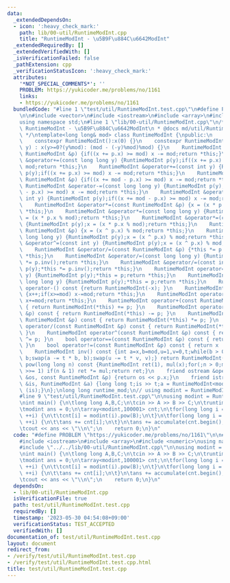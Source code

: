```yaml
---
data:
  _extendedDependsOn:
  - icon: ':heavy_check_mark:'
    path: lib/00-util/RuntimeModInt.cpp
    title: "RuntimeModInt - \u5B9F\u884C\u6642ModInt"
  _extendedRequiredBy: []
  _extendedVerifiedWith: []
  _isVerificationFailed: false
  _pathExtension: cpp
  _verificationStatusIcon: ':heavy_check_mark:'
  attributes:
    '*NOT_SPECIAL_COMMENTS*': ''
    PROBLEM: https://yukicoder.me/problems/no/1161
    links:
    - https://yukicoder.me/problems/no/1161
  bundledCode: "#line 1 \"test/util/RuntimeModInt.test.cpp\"\n#define PROBLEM \"https://yukicoder.me/problems/no/1161\"\
    \n\n#include <vector>\n#include <iostream>\n#include <array>\n#include <numeric>\n\
    using namespace std;\n#line 1 \"lib/00-util/RuntimeModInt.cpp\"\n/*\n * @title\
    \ RuntimeModInt - \u5B9F\u884C\u6642ModInt\n * @docs md/util/RuntimeModInt.md\n\
    \ */\ntemplate<long long& mod> class RuntimeModInt {\npublic:\n    long long x;\n\
    \    constexpr RuntimeModInt():x(0) {}\n    constexpr RuntimeModInt(long long\
    \ y) : x(y>=0?(y%mod): (mod - (-y)%mod)%mod) {}\n    RuntimeModInt &operator+=(const\
    \ RuntimeModInt &p) {if((x += p.x) >= mod) x -= mod;return *this;}\n    RuntimeModInt\
    \ &operator+=(const long long y) {RuntimeModInt p(y);if((x += p.x) >= mod) x -=\
    \ mod;return *this;}\n    RuntimeModInt &operator+=(const int y) {RuntimeModInt\
    \ p(y);if((x += p.x) >= mod) x -= mod;return *this;}\n    RuntimeModInt &operator-=(const\
    \ RuntimeModInt &p) {if((x += mod - p.x) >= mod) x -= mod;return *this;}\n   \
    \ RuntimeModInt &operator-=(const long long y) {RuntimeModInt p(y);if((x += mod\
    \ - p.x) >= mod) x -= mod;return *this;}\n    RuntimeModInt &operator-=(const\
    \ int y) {RuntimeModInt p(y);if((x += mod - p.x) >= mod) x -= mod;return *this;}\n\
    \    RuntimeModInt &operator*=(const RuntimeModInt &p) {x = (x * p.x % mod);return\
    \ *this;}\n    RuntimeModInt &operator*=(const long long y) {RuntimeModInt p(y);x\
    \ = (x * p.x % mod);return *this;}\n    RuntimeModInt &operator*=(const int y)\
    \ {RuntimeModInt p(y);x = (x * p.x % mod);return *this;}\n    RuntimeModInt &operator^=(const\
    \ RuntimeModInt &p) {x = (x ^ p.x) % mod;return *this;}\n    RuntimeModInt &operator^=(const\
    \ long long y) {RuntimeModInt p(y);x = (x ^ p.x) % mod;return *this;}\n    RuntimeModInt\
    \ &operator^=(const int y) {RuntimeModInt p(y);x = (x ^ p.x) % mod;return *this;}\n\
    \    RuntimeModInt &operator/=(const RuntimeModInt &p) {*this *= p.inv();return\
    \ *this;}\n    RuntimeModInt &operator/=(const long long y) {RuntimeModInt p(y);*this\
    \ *= p.inv();return *this;}\n    RuntimeModInt &operator/=(const int y) {RuntimeModInt\
    \ p(y);*this *= p.inv();return *this;}\n    RuntimeModInt operator=(const int\
    \ y) {RuntimeModInt p(y);*this = p;return *this;}\n    RuntimeModInt operator=(const\
    \ long long y) {RuntimeModInt p(y);*this = p;return *this;}\n    RuntimeModInt\
    \ operator-() const {return RuntimeModInt(-x); }\n    RuntimeModInt operator++()\
    \ {x++;if(x>=mod) x-=mod;return *this;}\n    RuntimeModInt operator--() {x--;if(x<0)\
    \ x+=mod;return *this;}\n    RuntimeModInt operator+(const RuntimeModInt &p) const\
    \ { return RuntimeModInt(*this) += p; }\n    RuntimeModInt operator-(const RuntimeModInt\
    \ &p) const { return RuntimeModInt(*this) -= p; }\n    RuntimeModInt operator*(const\
    \ RuntimeModInt &p) const { return RuntimeModInt(*this) *= p; }\n    RuntimeModInt\
    \ operator/(const RuntimeModInt &p) const { return RuntimeModInt(*this) /= p;\
    \ }\n    RuntimeModInt operator^(const RuntimeModInt &p) const { return RuntimeModInt(*this)\
    \ ^= p; }\n    bool operator==(const RuntimeModInt &p) const { return x == p.x;\
    \ }\n    bool operator!=(const RuntimeModInt &p) const { return x != p.x; }\n\
    \    RuntimeModInt inv() const {int a=x,b=mod,u=1,v=0,t;while(b > 0) {t = a /\
    \ b;swap(a -= t * b, b);swap(u -= t * v, v);} return RuntimeModInt(u);}\n    RuntimeModInt\
    \ pow(long long n) const {RuntimeModInt ret(1), mul(x);for(;n > 0;mul *= mul,n\
    \ >>= 1) if(n & 1) ret *= mul;return ret;}\n    friend ostream &operator<<(ostream\
    \ &os, const RuntimeModInt &p) {return os << p.x;}\n    friend istream &operator>>(istream\
    \ &is, RuntimeModInt &a) {long long t;is >> t;a = RuntimeModInt<mod>(t);return\
    \ (is);}\n};\nlong long runtime_mod;\n// using modint = RuntimeModInt<mod>;\n\
    #line 9 \"test/util/RuntimeModInt.test.cpp\"\n\nusing modint = RuntimeModInt<runtime_mod>;\n\
    \nint main() {\n\tlong long A,B,C;\n\tcin >> A >> B >> C;\n\truntime_mod = C;\n\
    \tmodint ans = 0;\n\tarray<modint,100001> cnt;\n\tfor(long long i = 1; i <= C;\
    \ ++i) {\n\t\tcnt[i] = modint(i).pow(B);\n\t}\n\tfor(long long i = 1; i <= A%C;\
    \ ++i) {\n\t\tans += cnt[i];\n\t}\n\tans += accumulate(cnt.begin(),cnt.begin()+C,modint(0))*(A/C);\n\
    \tcout << ans << \"\\n\";\n    return 0;\n}\n"
  code: "#define PROBLEM \"https://yukicoder.me/problems/no/1161\"\n\n#include <vector>\n\
    #include <iostream>\n#include <array>\n#include <numeric>\nusing namespace std;\n\
    #include \"../../lib/00-util/RuntimeModInt.cpp\"\n\nusing modint = RuntimeModInt<runtime_mod>;\n\
    \nint main() {\n\tlong long A,B,C;\n\tcin >> A >> B >> C;\n\truntime_mod = C;\n\
    \tmodint ans = 0;\n\tarray<modint,100001> cnt;\n\tfor(long long i = 1; i <= C;\
    \ ++i) {\n\t\tcnt[i] = modint(i).pow(B);\n\t}\n\tfor(long long i = 1; i <= A%C;\
    \ ++i) {\n\t\tans += cnt[i];\n\t}\n\tans += accumulate(cnt.begin(),cnt.begin()+C,modint(0))*(A/C);\n\
    \tcout << ans << \"\\n\";\n    return 0;\n}\n"
  dependsOn:
  - lib/00-util/RuntimeModInt.cpp
  isVerificationFile: true
  path: test/util/RuntimeModInt.test.cpp
  requiredBy: []
  timestamp: '2023-05-30 04:54:08+09:00'
  verificationStatus: TEST_ACCEPTED
  verifiedWith: []
documentation_of: test/util/RuntimeModInt.test.cpp
layout: document
redirect_from:
- /verify/test/util/RuntimeModInt.test.cpp
- /verify/test/util/RuntimeModInt.test.cpp.html
title: test/util/RuntimeModInt.test.cpp
---
```

